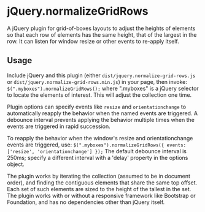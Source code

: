 # jQuery.normalizeGridRows

A jQuery plugin for grid-of-boxes layouts to adjust the heights of elements
so that each row of elements has the same height, that of the largest in the row.
It can listen for window resize or other events to re-apply itself.

## Usage
Include jQuery and this plugin (either `dist/jquery.normalize-grid-rows.js` or
`dist/jquery.normalize-grid-rows.min.js`) in your page, then invoke:
        `$(".myboxes").normalizeGridRows();`
where ".myboxes" is a jQuery selector to locate the elements of interest. This
will adjust the collection one time.

Plugin options can specify events like `resize` and `orientationchange` to
automatically reapply the behavior when the named events are triggered.
A debounce interval prevents applying the behavior multiple times when the
events are triggered in rapid succession.

To reapply the behavior when the window's resize and orientationchange events are
triggered, use:
        `$(".myboxes").normalizeGridRows({ events: ['resize', 'orientationchange'] });`
The default debounce interval is 250ms; specify a different interval with a 'delay'
property in the options object.

The plugin works by iterating the collection (assumed to be in document order),
and finding the contiguous elements that share the same top offset. Each set of such
elements are sized to the height of the tallest in the set. The plugin works with or
without a responsive framework like Bootstrap or Foundation, and has no dependencies
other than jQuery itself.
 
